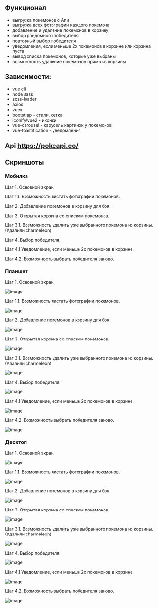 ## Функционал
* выгрузка покемонов с Апи
* выгрузка всех фотографий каждого покемона
* добавление и удаление покемонов в корзину
* выбор рандомного победителя
* повторный выбор победителя
* уведомления, если меньше 2х покемонов в корзине или корзина пуста
* вывод списка покемонов, которые уже выбраны
* возможность удаление покемонов прямо из корзины

## Зависимости: 
 * vue cli
 * node sass
 * scss-loader
 * axios
 * vuex
 * bootstrap - стили, сетка
 * iconify/vue2 - иконки
 * vue-carousel - карусель картинок у покемонов
 * vue-toastification - уведомления

 ## Api https://pokeapi.co/

 ## Скриншоты

### Мобилка
Шаг 1. Основной экран.

Шаг 1.1. Возможность листать фотографии покемонов.

Шаг 2. Добавление покемонов в корзину для боя.

Шаг 3. Открытая корзина со списком покемонов.

Шаг 3.1. Возможность удалить уже выбранного покемона из корзины. (Удалили charmeleon)

Шаг 4. Выбор победителя.

Шаг 4.1 Уведомление, если меньше 2х покемонов в корзине.

Шаг 4.2. Возможность выбрать победителя заново.



### Планшет
Шаг 1. Основной экран.

![image](https://user-images.githubusercontent.com/73982948/234559944-ed9907a0-f981-4e8e-a61f-4746c1c94065.png)


Шаг 1.1. Возможность листать фотографии покемонов.

![image](https://user-images.githubusercontent.com/73982948/234560027-52e19100-a36a-4f74-86ff-520bd58e96a4.png)


Шаг 2. Добавление покемонов в корзину для боя.

![image](https://user-images.githubusercontent.com/73982948/234560214-df624b20-7388-4e3a-8d63-6b65e6aea956.png)


Шаг 3. Открытая корзина со списком покемонов.

![image](https://user-images.githubusercontent.com/73982948/234560275-4c921589-3906-4d82-9666-577664fb44e6.png)


Шаг 3.1. Возможность удалить уже выбранного покемона из корзины. (Удалили charmeleon)

![image](https://user-images.githubusercontent.com/73982948/234560326-56d5e32c-4748-49c1-b06b-9ae9870da203.png)


Шаг 4. Выбор победителя.

![image](https://user-images.githubusercontent.com/73982948/234560414-9a126bca-532c-4bb7-8995-a8b906d8deea.png)


Шаг 4.1 Уведомление, если меньше 2х покемонов в корзине.

![image](https://user-images.githubusercontent.com/73982948/234560490-e14b4ba1-4db4-42a6-91b2-d15349159a4e.png)


Шаг 4.2. Возможность выбрать победителя заново.

![image](https://user-images.githubusercontent.com/73982948/234560551-3ec4f4a1-43e9-40fb-8c3d-091bf7cf1933.png)



### Десктоп
Шаг 1. Основной экран.

![image](https://user-images.githubusercontent.com/73982948/234093253-7013be5d-a0c7-4505-9f99-bb2a6fb81d85.png)


Шаг 1.1. Возможность листать фотографии покемонов.

![image](https://user-images.githubusercontent.com/73982948/234099408-9db395b1-76fd-4e7c-963d-90033fee9b30.png)


Шаг 2. Добавление покемонов в корзину для боя.

![image](https://user-images.githubusercontent.com/73982948/234093378-372ea1e6-68ff-4a4f-bc9c-65039a643327.png)


Шаг 3. Открытая корзина со списком покемонов.

![image](https://user-images.githubusercontent.com/73982948/234093607-109ac0ec-4b80-4504-82a9-2c9a8e9c5c90.png)


Шаг 3.1. Возможность удалить уже выбранного покемона из корзины. (Удалили charmeleon)

![image](https://user-images.githubusercontent.com/73982948/234093705-8e7fa424-e5c2-4c28-b13e-e179348afe1c.png)


Шаг 4. Выбор победителя.

![image](https://user-images.githubusercontent.com/73982948/234093773-98f99be0-7856-4910-a6b6-c3ccf3993e79.png)


Шаг 4.1 Уведомление, если меньше 2х покемонов в корзине.

![image](https://user-images.githubusercontent.com/73982948/234104243-93766d5c-16d2-4045-a72e-f4c617c424da.png)


Шаг 4.2. Возможность выбрать победителя заново.

![image](https://user-images.githubusercontent.com/73982948/234094023-49c862a5-420a-44c3-b473-f3eb942d4182.png)

